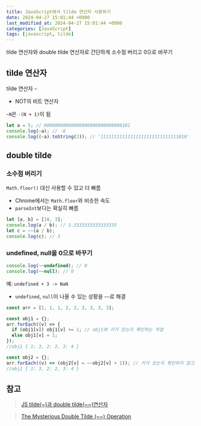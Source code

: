 ```yaml
---
title: JavaScript에서 tilde 연산자 사용하기
date: 2024-04-27 15:01:44 +0900
last_modified_at: 2024-04-27 15:01:44 +0900
categories: [JavaScript]
tags: [javascript, tilde]
---
```


tilde 연산자와 double tilde 연산자로 간단하게 소수점 버리고 0으로 바꾸기

## tilde 연산자

tilde 연산자 `~`

- NOT의 비트 연산자

`~N`은 `-(N + 1)`이 됨

```javascript
let a = 5; // 00000000000000000000000000000101
console.log(~a); // -6
console.log((~a).toString(2)); // '11111111111111111111111111111010'
```

## double tilde

### 소수점 버리기

`Math.floor()` 대신 사용할 수 있고 더 빠름

- Chrome에서는 `Math.floor`와 비슷한 속도
- `parseInt`보다는 확실히 빠름

```javascript
let [a, b] = [10, 3];
console.log(a / b); // 3.3333333333333335
let c = ~~(a / b);
console.log(c); // 3
```

### undefined, null을 0으로 바꾸기

```javascript
console.log(~~undefined); // 0
console.log(~~null); // 0
```

예: `undefined + 3 -> NaN`

- `undefined`, `null`이 나올 수 있는 상황을 `~~`로 해결

```javascript
const arr = [1, 1, 1, 2, 2, 3, 3, 3, 3];

const obj1 = {};
arr.forEach((v) => {
  if (obj1[v]) obj1[v] += 1; // obj1에 키가 있는지 확인하는 작업
  else obj1[v] = 1;
});
//obj1 { 1: 3, 2: 2, 3: 4 }

const obj2 = {};
arr.forEach((v) => (obj2[v] = ~~obj2[v] + 1)); // 키가 있는지 확인하지 않고 바로 작업
//obj2 { 1: 3, 2: 2, 3: 4 }
```

## 참고

> [JS tilde(~)과 double tilde(~~)연산자](https://velog.io/@proshy/JS-tilde과-double-tilde연산자)

> [The Mysterious Double Tilde (~~) Operation](https://dev.to/asadm/the-mysterious-double-tilde-operation-mih)
